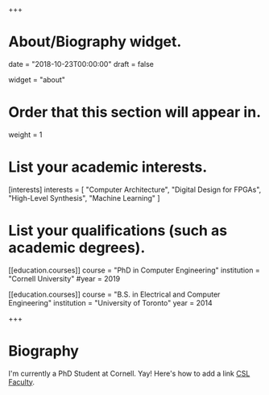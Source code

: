 +++
# About/Biography widget.

date = "2018-10-23T00:00:00"
draft = false

widget = "about"

# Order that this section will appear in.
weight = 1

# List your academic interests.
[interests]
  interests = [
    "Computer Architecture",
    "Digital Design for FPGAs",
    "High-Level Synthesis",
    "Machine Learning"
  ]

# List your qualifications (such as academic degrees).
[[education.courses]]
  course = "PhD in Computer Engineering"
  institution = "Cornell University"
  #year = 2019

[[education.courses]]
  course = "B.S. in Electrical and Computer Engineering"
  institution = "University of Toronto"
  year = 2014
 
+++

# Biography

I'm currently a PhD Student at Cornell. Yay!
Here's how to add a link [CSL Faculty](http://www.csl.cornell.edu/faculty).
